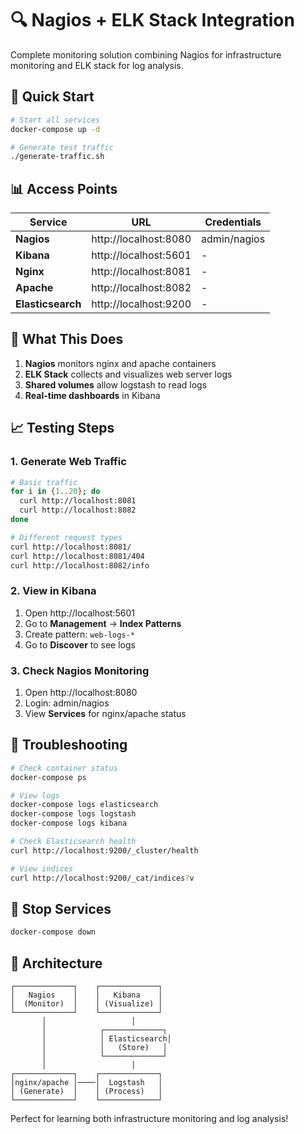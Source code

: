 # 🔍 Nagios + ELK Stack Integration

Complete monitoring solution combining Nagios for infrastructure monitoring and ELK stack for log analysis.

## 🚀 Quick Start

```bash
# Start all services
docker-compose up -d

# Generate test traffic
./generate-traffic.sh
```

## 📊 Access Points

| Service | URL | Credentials |
|---------|-----|-------------|
| **Nagios** | http://localhost:8080 | admin/nagios |
| **Kibana** | http://localhost:5601 | - |
| **Nginx** | http://localhost:8081 | - |
| **Apache** | http://localhost:8082 | - |
| **Elasticsearch** | http://localhost:9200 | - |

## 🎯 What This Does

1. **Nagios** monitors nginx and apache containers
2. **ELK Stack** collects and visualizes web server logs
3. **Shared volumes** allow logstash to read logs
4. **Real-time dashboards** in Kibana

## 📈 Testing Steps

### 1. Generate Web Traffic
```bash
# Basic traffic
for i in {1..20}; do 
  curl http://localhost:8081
  curl http://localhost:8082
done

# Different request types
curl http://localhost:8081/
curl http://localhost:8081/404
curl http://localhost:8082/info
```

### 2. View in Kibana
1. Open http://localhost:5601
2. Go to **Management** → **Index Patterns**
3. Create pattern: `web-logs-*`
4. Go to **Discover** to see logs

### 3. Check Nagios Monitoring
1. Open http://localhost:8080
2. Login: admin/nagios
3. View **Services** for nginx/apache status

## 🔧 Troubleshooting

```bash
# Check container status
docker-compose ps

# View logs
docker-compose logs elasticsearch
docker-compose logs logstash
docker-compose logs kibana

# Check Elasticsearch health
curl http://localhost:9200/_cluster/health

# View indices
curl http://localhost:9200/_cat/indices?v
```

## 🛑 Stop Services

```bash
docker-compose down
```

## 📁 Architecture

```
┌─────────────┐    ┌─────────────┐
│   Nagios    │    │   Kibana    │
│  (Monitor)  │    │ (Visualize) │
└─────────────┘    └─────────────┘
       │                   │
       │            ┌─────────────┐
       │            │ Elasticsearch│
       │            │   (Store)   │
       │            └─────────────┘
       │                   │
┌─────────────┐    ┌─────────────┐
│nginx/apache │────│  Logstash   │
│ (Generate)  │    │ (Process)   │
└─────────────┘    └─────────────┘
```

Perfect for learning both infrastructure monitoring and log analysis!
